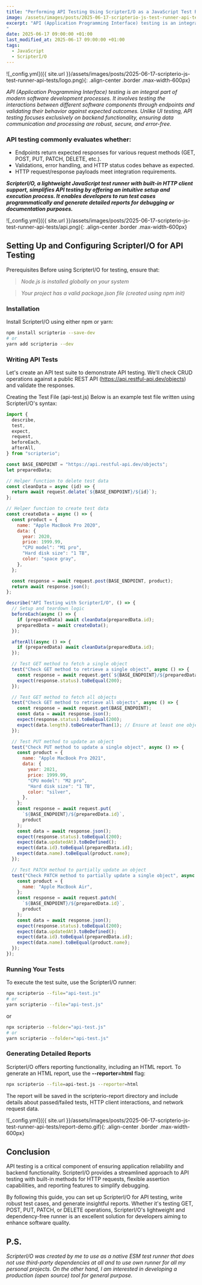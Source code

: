 ```yaml
---
title: "Performing API Testing Using ScripterI/O as a JavaScript Test Runner"
image: /assets/images/posts/2025-06-17-scripterio-js-test-runner-api-tests/logo.png
excerpt: "API (Application Programming Interface) testing is an integral part of modern software development processes. It involves testing the interactions between different software components through endpoints and validating their behavior against expected outcomes. Unlike UI testing, API testing focuses exclusively on backend functionality...
"
date: 2025-06-17 09:00:00 +01:00
last_modified_at: 2025-06-17 09:00:00 +01:00
tags:
  - JavaScript
  - ScripterI/O
---
```


![_config.yml]({{ site.url }}/assets/images/posts/2025-06-17-scripterio-js-test-runner-api-tests/logo.png){: .align-center .border .max-width-600px}

*API (Application Programming Interface) testing is an integral part of modern software development processes. It involves testing the interactions between different software components through endpoints and validating their behavior against expected outcomes. Unlike UI testing, API testing focuses exclusively on backend functionality, ensuring data communication and processing are robust, secure, and error-free.*

### API testing commonly evaluates whether:

- Endpoints return expected responses for various request methods (GET, POST, PUT, PATCH, DELETE, etc.).
- Validations, error handling, and HTTP status codes behave as expected.
- HTTP request/response payloads meet integration requirements.

***ScripterI/O, a lightweight JavaScript test runner with built-in HTTP client support, simplifies API testing by offering an intuitive setup and execution process. It enables developers to run test cases programmatically and generate detailed reports for debugging or documentation purposes.***

![_config.yml]({{ site.url }}/assets/images/posts/2025-06-17-scripterio-js-test-runner-api-tests/api.png){: .align-center .border .max-width-600px}

## Setting Up and Configuring ScripterI/O for API Testing

Prerequisites
Before using ScripterI/O for testing, ensure that:

> *Node.js is installed globally on your system*

> *Your project has a valid package.json file (created using npm init)*

### Installation

Install ScripterI/O using either npm or yarn:

```bash
npm install scripterio --save-dev
# or
yarn add scripterio --dev
```

### Writing API Tests

Let's create an API test suite to demonstrate API testing. We'll check CRUD operations against a public REST API (https://api.restful-api.dev/objects) and validate the responses.

Creating the Test File (api-test.js)
Below is an example test file written using ScripterI/O's syntax:

```js
import {
  describe,
  test,
  expect,
  request,
  beforeEach,
  afterAll,
} from "scripterio";

const BASE_ENDPOINT = "https://api.restful-api.dev/objects";
let preparedData;

// Helper function to delete test data
const cleanData = async (id) => {
  return await request.delate(`${BASE_ENDPOINT}/${id}`);
};

// Helper function to create test data
const createData = async () => {
  const product = {
    name: "Apple MacBook Pro 2020",
    data: {
      year: 2020,
      price: 1999.99,
      "CPU model": "M1 pro",
      "Hard disk size": "1 TB",
      color: "space gray",
    },
  };

  const response = await request.post(BASE_ENDPOINT, product);
  return await response.json();
};

describe("API Testing with ScripterI/O", () => {
  // Setup and teardown logic
  beforeEach(async () => {
    if (preparedData) await cleanData(preparedData.id);
    preparedData = await createData();
  });

  afterAll(async () => {
    if (preparedData) await cleanData(preparedData.id);
  });

  // Test GET method to fetch a single object
  test("Check GET method to retrieve a single object", async () => {
    const response = await request.get(`${BASE_ENDPOINT}/${preparedData.id}`);
    expect(response.status).toBeEqual(200);
  });

  // Test GET method to fetch all objects
  test("Check GET method to retrieve all objects", async () => {
    const response = await request.get(BASE_ENDPOINT);
    const data = await response.json();
    expect(response.status).toBeEqual(200);
    expect(data.length).toBeGreaterThan(1); // Ensure at least one object exists
  });

  // Test PUT method to update an object
  test("Check PUT method to update a single object", async () => {
    const product = {
      name: "Apple MacBook Pro 2021",
      data: {
        year: 2021,
        price: 1999.99,
        "CPU model": "M2 pro",
        "Hard disk size": "1 TB",
        color: "silver",
      },
    };
    const response = await request.put(
      `${BASE_ENDPOINT}/${preparedData.id}`,
      product
    );
    const data = await response.json();
    expect(response.status).toBeEqual(200);
    expect(data.updatedAt).toBeDefined();
    expect(data.id).toBeEqual(preparedData.id);
    expect(data.name).toBeEqual(product.name);
  });

  // Test PATCH method to partially update an object
  test("Check PATCH method to partially update a single object", async () => {
    const product = {
      name: "Apple MacBook Air",
    };
    const response = await request.patch(
      `${BASE_ENDPOINT}/${preparedData.id}`,
      product
    );
    const data = await response.json();
    expect(response.status).toBeEqual(200);
    expect(data.updatedAt).toBeDefined();
    expect(data.id).toBeEqual(preparedData.id);
    expect(data.name).toBeEqual(product.name);
  });
});
```

### Running Your Tests

To execute the test suite, use the ScripterI/O runner:

```bash
npx scripterio --file="api-test.js"
# or
yarn scripterio --file="api-test.js"  
```

or 

```bash
npx scripterio --folder="api-test.js"
# or
yarn scripterio --folder="api-test.js"  
```

### Generating Detailed Reports

ScripterI/O offers reporting functionality, including an HTML report. To generate an HTML report, use the **--reporter=html** flag:

```bash
npx scripterio --file=api-test.js --reporter=html
```

The report will be saved in the scripterio-report directory and include details about passed/failed tests, HTTP client interactions, and network request data.

![_config.yml]({{ site.url }}/assets/images/posts/2025-06-17-scripterio-js-test-runner-api-tests/report-demo.gif){: .align-center .border .max-width-600px}


## Conclusion
API testing is a critical component of ensuring application reliability and backend functionality. ScripterI/O provides a streamlined approach to API testing with built-in methods for HTTP requests, flexible assertion capabilities, and reporting features to simplify debugging.

By following this guide, you can set up ScripterI/O for API testing, write robust test cases, and generate insightful reports. Whether it's testing GET, POST, PUT, PATCH, or DELETE operations, ScripterI/O's lightweight and dependency-free runner is an excellent solution for developers aiming to enhance software quality.

## P.S.
*ScripterI/O was created by me to use as a native ESM test runner that does not use third-party dependencies at all and to use own runner for all my personal projects. On the other hand, I am interested in developing a production (open source) tool for general purpose.*

